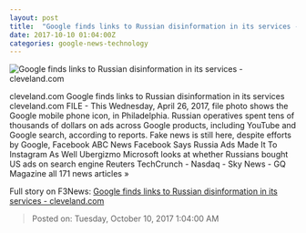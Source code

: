 ```yaml
---
layout: post
title:  "Google finds links to Russian disinformation in its services - cleveland.com"
date: 2017-10-10 01:04:00Z
categories: google-news-technology
---
```


![Google finds links to Russian disinformation in its services - cleveland.com](http://image.cleveland.com/home/cleve-media/width620/img/nationworld_impact/photo/23569006-standard.jpg)

cleveland.com Google finds links to Russian disinformation in its services cleveland.com FILE - This Wednesday, April 26, 2017, file photo shows the Google mobile phone icon, in Philadelphia. Russian operatives spent tens of thousands of dollars on ads across Google products, including YouTube and Google search, according to reports. Fake news is still here, despite efforts by Google, Facebook ABC News Facebook Says Russia Ads Made It To Instagram As Well Ubergizmo Microsoft looks at whether Russians bought US ads on search engine Reuters TechCrunch - Nasdaq - Sky News - GQ Magazine all 171 news articles »


Full story on F3News: [Google finds links to Russian disinformation in its services - cleveland.com](http://www.f3nws.com/n/4uaBMJ)

> Posted on: Tuesday, October 10, 2017 1:04:00 AM
